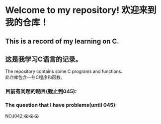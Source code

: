 # Welcome to my repository! 欢迎来到我的仓库！
## This is a record of my learning on C.  
## 这是我学习C语言的记录。
The repository contains some C programs and functions.  
此仓库包含一些C程序和函数。
### 目前有问题的题目(截止到045):
### The question that I have problems(until 045):
NOJ042;😭😭😭